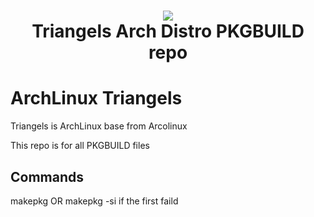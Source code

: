 <h1 align="center">
 <img src="https://github.com/erikdubois/arcolinux-nemesis/blob/master/Personal/settings/arcolinuxw.png">
  <br />
   Triangels Arch Distro PKGBUILD repo
</h1>

# ArchLinux Triangels

Triangels is ArchLinux base from Arcolinux

This repo is for all PKGBUILD files


## Commands
makepkg OR makepkg -si if the first faild